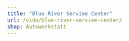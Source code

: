 ```yaml
---
title: "Blue River Serviee Center"
url: /vida/blue-river-serviee-center/
shop: Autowerkstatt
---
```

